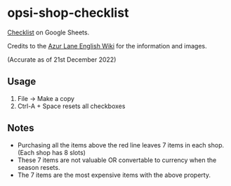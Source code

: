 # opsi-shop-checklist
[Checklist](https://docs.google.com/spreadsheets/d/12GZ6sret3Ucek3OubkqaUQXI_06s0hVLa6hSABm-510/edit?usp=sharing) on Google Sheets.

Credits to the [Azur Lane English Wiki](https://azurlane.koumakan.jp/wiki/Azur_Lane_Wiki) for the information and images.

(Accurate as of 21st December 2022)

## Usage
1. File -> Make a copy
2. Ctrl-A + Space resets all checkboxes

## Notes
 - Purchasing all the items above the red line leaves 7 items in each shop. (Each shop has 8 slots)
 - These 7 items are not valuable OR convertable to currency when the season resets.
 - The 7 items are the most expensive items with the above property.
